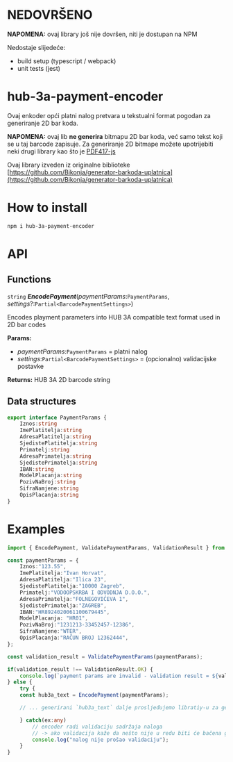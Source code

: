 # NEDOVRŠENO
**NAPOMENA:** ovaj library još nije dovršen, niti je dostupan na NPM

Nedostaje slijedeće:
* build setup (typescript / webpack)
* unit tests (jest)

# hub-3a-payment-encoder

Ovaj enkoder opći platni nalog pretvara u tekstualni format pogodan za generiranje 2D bar koda.

**NAPOMENA:** ovaj lib **ne generira** bitmapu 2D bar koda, već samo tekst koji se u taj barcode zapisuje. Za generiranje 2D bitmape možete upotrijebiti neki drugi library kao što je [PDF417-js](https://github.com/bkuzmic/pdf417-js) 

Ovaj library izveden iz originalne biblioteke [https://github.com/Bikonja/generator-barkoda-uplatnica](https://github.com/Bikonja/generator-barkoda-uplatnica)

# How to install
```bash
npm i hub-3a-payment-encoder
```

# API
## Functions
`string` ***EncodePayment***(*paymentParams*:`PaymentParams`, *settings*?:`Partial<BarcodePaymentSettings>`)

Encodes playment parameters into HUB 3A compatible text format used in 2D bar codes

**Params:**
* *paymentParams*:`PaymentParams` = platni nalog
* *settings*:`Partial<BarcodePaymentSettings>` = (opcionalno) validacijske postavke

**Returns:** HUB 3A 2D barcode string

## Data structures
```typescript
export interface PaymentParams {
    Iznos:string
    ImePlatitelja:string
    AdresaPlatitelja:string
    SjedistePlatitelja:string
    Primatelj:string
    AdresaPrimatelja:string
    SjedistePrimatelja:string
    IBAN:string
    ModelPlacanja:string
    PozivNaBroj:string
    SifraNamjene:string
    OpisPlacanja:string
}
```
# Examples
```typescript
import { EncodePayment, ValidatePaymentParams, ValidationResult } from 'hub-3a-payment-encoder';

const paymentParams = {
    Iznos:"123.55",
    ImePlatitelja:"Ivan Horvat",
    AdresaPlatitelja:"Ilica 23",
    SjedistePlatitelja:"10000 Zagreb",
    Primatelj:"VODOOPSKRBA I ODVODNJA D.O.O.",
    AdresaPrimatelja:"FOLNEGOVIĆEVA 1",
    SjedistePrimatelja:"ZAGREB",
    IBAN:"HR8924020061100679445",
    ModelPlacanja: "HR01",
    PozivNaBroj:"1231213-33452457-12386",
    SifraNamjene:"WTER",
    OpisPlacanja:"RAČUN BROJ 12362444",
};

const validation_result = ValidatePaymentParams(paymentParams);

if(validation_result !== ValidationResult.OK) {
    console.log(`payment params are invalid - validation result = ${validation_result}`)
} else {
    try {
    const hub3a_text = EncodePayment(paymentParams);

    // ... generirani `hub3a_text` dalje prosljeđujemo libratiy-u za generiranje 2D bar koda

    } catch(ex:any) 
        // encoder radi validaciju sadržaja naloga
        // -> ako validacija kaže da nešto nije u redu biti će bačena greška
        console.log("nalog nije prošao validaciju");
    }
}

```